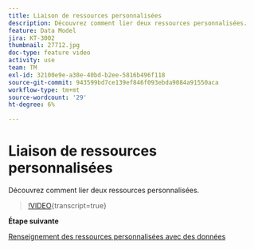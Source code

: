 ```yaml
---
title: Liaison de ressources personnalisées
description: Découvrez comment lier deux ressources personnalisées.
feature: Data Model
jira: KT-3002
thumbnail: 27712.jpg
doc-type: feature video
activity: use
team: TM
exl-id: 32100e9e-a38e-40bd-b2ee-5816b496f118
source-git-commit: 943599bd7ce139ef846f093ebda9084a91550aca
workflow-type: tm+mt
source-wordcount: '29'
ht-degree: 6%

---
```


# Liaison de ressources personnalisées

Découvrez comment lier deux ressources personnalisées.

>[!VIDEO](https://video.tv.adobe.com/v/27712?learn=on){transcript=true}

**Étape suivante**

[Renseignement des ressources personnalisées avec des données](./populate-custom-resources-with-data.md)

